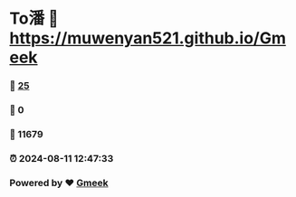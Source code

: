 # To潘 :link: https://muwenyan521.github.io/Gmeek 
### :page_facing_up: [25](https://muwenyan521.github.io/Gmeek/tag.html) 
### :speech_balloon: 0 
### :hibiscus: 11679 
### :alarm_clock: 2024-08-11 12:47:33 
### Powered by :heart: [Gmeek](https://github.com/Meekdai/Gmeek)
